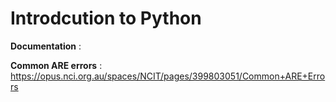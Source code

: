 # Introdcution to Python

**Documentation** : 

**Common ARE errors** : https://opus.nci.org.au/spaces/NCIT/pages/399803051/Common+ARE+Errors
